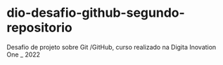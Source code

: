 # dio-desafio-github-segundo-repositorio
Desafio de projeto sobre Git /GitHub, curso realizado na Digita Inovation One _ 2022
